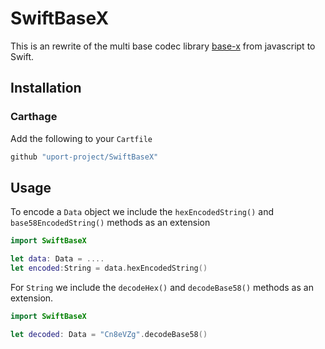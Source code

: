 # SwiftBaseX

This is an rewrite of the multi base codec library [base-x](https://github.com/cryptocoinjs/base-x) from javascript to Swift.

## Installation

### Carthage

Add the following to your `Cartfile`

```ruby
github "uport-project/SwiftBaseX"
```

## Usage

To encode a `Data` object we include the `hexEncodedString()` and `base58EncodedString()` methods as an extension

```swift
import SwiftBaseX

let data: Data = ....
let encoded:String = data.hexEncodedString()
```

For `String` we include the `decodeHex()` and `decodeBase58()` methods as an extension.

```swift
import SwiftBaseX

let decoded: Data = "Cn8eVZg".decodeBase58()
```

